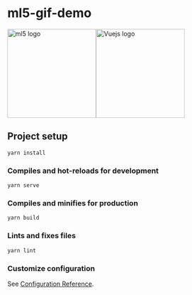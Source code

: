 # ml5-gif-demo

<img src="https://upload.wikimedia.org/wikipedia/commons/thumb/4/4c/Typescript_logo_2020.svg/512px-Typescript_logo_2020.svg.png" height="200px" width="200px" alt="ml5 logo"/><img src="https://cdn.iconscout.com/icon/free/png-256/vue-282497.png" width="200px" height="200px" alt="Vuejs logo"/>

## Project setup
```
yarn install
```

### Compiles and hot-reloads for development
```
yarn serve
```

### Compiles and minifies for production

```
yarn build
```

### Lints and fixes files
```
yarn lint
```

### Customize configuration
See [Configuration Reference](https://cli.vuejs.org/config/).
